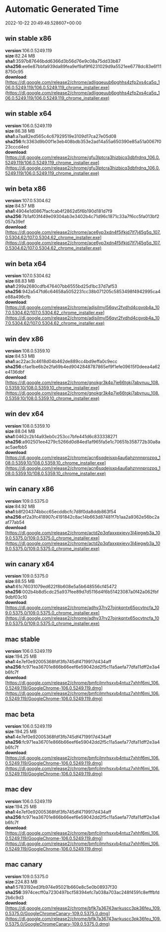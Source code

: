 # Automatic Generated Time
2022-10-22 20:49:49.528607+00:00

## win stable x86
**version**:106.0.5249.119  
**size**:82.24 MB  
**sha1**:3597b87646bdd6366d3b56d76e9c08a75dd33b87  
**sha256**:ee6e87bbfa939da89fea9ef9af9f6231029d9a5521ee6778dc83e6f118750c95  
**download**:[https://dl.google.com/release2/chrome/adligqeuub6pghhs4zfp2xs4ca5q_106.0.5249.119/106.0.5249.119_chrome_installer.exe](https://dl.google.com/release2/chrome/adligqeuub6pghhs4zfp2xs4ca5q_106.0.5249.119/106.0.5249.119_chrome_installer.exe)  

## win stable x64
**version**:106.0.5249.119  
**size**:86.38 MB  
**sha1**:a7aa82ed565c4c67929519e3109d17ca27e05d08  
**sha256**:fc3363d9b00f1e3eb408bdb353e2ad14a55a650390e85a51a0067f023cccd4ed  
**download**:[https://dl.google.com/release2/chrome/gfu3lptcra3hizbjcq3dbfrdnq_106.0.5249.119/106.0.5249.119_chrome_installer.exe](https://dl.google.com/release2/chrome/gfu3lptcra3hizbjcq3dbfrdnq_106.0.5249.119/106.0.5249.119_chrome_installer.exe)  

## win beta x86
**version**:107.0.5304.62  
**size**:84.57 MB  
**sha1**:4904e1d0867facfcab4f2862d5f6b190d181d7f9  
**sha256**:7b1af03f449e09304ab3e3402b4c71d96c1871c33a7f6cc5fa013bf2057a39ef  
**download**:[https://dl.google.com/release2/chrome/ace6yp3xdn4f5jfkjd7lf7j45g5q_107.0.5304.62/107.0.5304.62_chrome_installer.exe](https://dl.google.com/release2/chrome/ace6yp3xdn4f5jfkjd7lf7j45g5q_107.0.5304.62/107.0.5304.62_chrome_installer.exe)  

## win beta x64
**version**:107.0.5304.62  
**size**:88.83 MB  
**sha1**:299a2680cdfb476407bb6555bd25d1bc37d7af53  
**sha256**:942a547fd6c64658a5052231cc38b071205c5853498f4942995ca4e88a496cfb  
**download**:[https://dl.google.com/release2/chrome/adjsilmyl56qyr2fvdhd4cgvob4a_107.0.5304.62/107.0.5304.62_chrome_installer.exe](https://dl.google.com/release2/chrome/adjsilmyl56qyr2fvdhd4cgvob4a_107.0.5304.62/107.0.5304.62_chrome_installer.exe)  

## win dev x86
**version**:108.0.5359.10  
**size**:84.53 MB  
**sha1**:ac22ac3c4618d04b462de889cc4bd9effa0c9ecc  
**sha256**:cfae1be6b2e2fa69b4ed9042848787865ef9f1efe09615f0deea4a62e4136dbf  
**download**:[https://dl.google.com/release2/chrome/gnokgr3k4p7je66tgkj7abvnuu_108.0.5359.10/108.0.5359.10_chrome_installer.exe](https://dl.google.com/release2/chrome/gnokgr3k4p7je66tgkj7abvnuu_108.0.5359.10/108.0.5359.10_chrome_installer.exe)  

## win dev x64
**version**:108.0.5359.10  
**size**:88.04 MB  
**sha1**:0462c2b14a93eb0c253cc7bfe441d6c833338271  
**sha256**:a902501ee4279c5266d0d84ed1af965fa5e1c70651b358772b30a8aac5aefbb5  
**download**:[https://dl.google.com/release2/chrome/acn6sqdejsxp4au6ahznnnprozpq_108.0.5359.10/108.0.5359.10_chrome_installer.exe](https://dl.google.com/release2/chrome/acn6sqdejsxp4au6ahznnnprozpq_108.0.5359.10/108.0.5359.10_chrome_installer.exe)  

## win canary x86
**version**:109.0.5375.0  
**size**:84.92 MB  
**sha1**:b8f204374bbcc65ecddbcfc7d8f0da8ddb863f54  
**sha256**:ef2a3fc418907c4191842c8ac14b663d87481f7b1aa2a9362e56bc2aaf77ab54  
**download**:[https://dl.google.com/release2/chrome/actd2p3qfaxxpxjevy3l4iegwb3a_109.0.5375.0/109.0.5375.0_chrome_installer.exe](https://dl.google.com/release2/chrome/actd2p3qfaxxpxjevy3l4iegwb3a_109.0.5375.0/109.0.5375.0_chrome_installer.exe)  

## win canary x64
**version**:109.0.5375.0  
**size**:88.55 MB  
**sha1**:61c76031079ed622f8b608e5a5b648556cf45472  
**sha256**:002b4b8d5cdc25a937fee89d7d5116d4f6b51423087a0f42a062fbf9dbf03c10  
**download**:[https://dl.google.com/release2/chrome/adhv37rv27ojnkqntx65ocvtncfa_109.0.5375.0/109.0.5375.0_chrome_installer.exe](https://dl.google.com/release2/chrome/adhv37rv27ojnkqntx65ocvtncfa_109.0.5375.0/109.0.5375.0_chrome_installer.exe)  

## mac stable
**version**:106.0.5249.119  
**size**:194.25 MB  
**sha1**:4e7ef0e92005368fdf3fb745df4719917d434aff  
**sha256**:fc971ea36701e866b66eef6e59042dd2f5c11a5aefa77dfa11dff2e3a4b6fc7f  
**download**:[https://dl.google.com/release2/chrome/bmfcilmrhsxvb4ntuz7xhhf6mi_106.0.5249.119/GoogleChrome-106.0.5249.119.dmg](https://dl.google.com/release2/chrome/bmfcilmrhsxvb4ntuz7xhhf6mi_106.0.5249.119/GoogleChrome-106.0.5249.119.dmg)  

## mac beta
**version**:106.0.5249.119  
**size**:194.25 MB  
**sha1**:4e7ef0e92005368fdf3fb745df4719917d434aff  
**sha256**:fc971ea36701e866b66eef6e59042dd2f5c11a5aefa77dfa11dff2e3a4b6fc7f  
**download**:[https://dl.google.com/release2/chrome/bmfcilmrhsxvb4ntuz7xhhf6mi_106.0.5249.119/GoogleChrome-106.0.5249.119.dmg](https://dl.google.com/release2/chrome/bmfcilmrhsxvb4ntuz7xhhf6mi_106.0.5249.119/GoogleChrome-106.0.5249.119.dmg)  

## mac dev
**version**:106.0.5249.119  
**size**:194.25 MB  
**sha1**:4e7ef0e92005368fdf3fb745df4719917d434aff  
**sha256**:fc971ea36701e866b66eef6e59042dd2f5c11a5aefa77dfa11dff2e3a4b6fc7f  
**download**:[https://dl.google.com/release2/chrome/bmfcilmrhsxvb4ntuz7xhhf6mi_106.0.5249.119/GoogleChrome-106.0.5249.119.dmg](https://dl.google.com/release2/chrome/bmfcilmrhsxvb4ntuz7xhhf6mi_106.0.5249.119/GoogleChrome-106.0.5249.119.dmg)  

## mac canary
**version**:109.0.5375.0  
**size**:224.83 MB  
**sha1**:5783192ed3fb974e95021b660e8c5e0b08937f30  
**sha256**:3974cecff0a7230497bcf58394efc7a038a703ac248f4591c8efffbfd2b6c9d3  
**download**:[https://dl.google.com/release2/chrome/bflk7a36743wrkuscc3pk36feu_109.0.5375.0/GoogleChromeCanary-109.0.5375.0.dmg](https://dl.google.com/release2/chrome/bflk7a36743wrkuscc3pk36feu_109.0.5375.0/GoogleChromeCanary-109.0.5375.0.dmg)  

